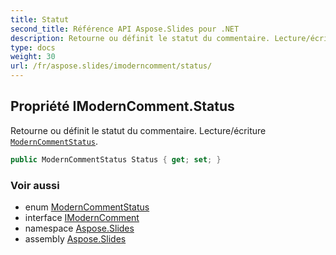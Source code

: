 ```yaml
---
title: Statut
second_title: Référence API Aspose.Slides pour .NET
description: Retourne ou définit le statut du commentaire. Lecture/écriture ModernCommentStatusaspose.slides/moderncommentstatus.
type: docs
weight: 30
url: /fr/aspose.slides/imoderncomment/status/
---
```


## Propriété IModernComment.Status

Retourne ou définit le statut du commentaire. Lecture/écriture [`ModernCommentStatus`](../../moderncommentstatus).

```csharp
public ModernCommentStatus Status { get; set; }
```

### Voir aussi

* enum [ModernCommentStatus](../../moderncommentstatus)
* interface [IModernComment](../../imoderncomment)
* namespace [Aspose.Slides](../../imoderncomment)
* assembly [Aspose.Slides](../../../)

<!-- NE PAS ÉDITER : généré par xmldocmd pour Aspose.Slides.dll -->
